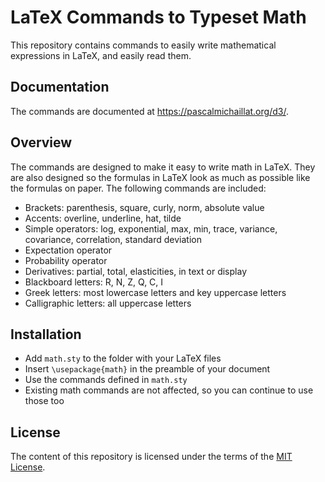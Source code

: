 # LaTeX Commands to Typeset Math

This repository contains commands to easily write mathematical expressions in LaTeX, and easily read them.

## Documentation

The commands are documented at https://pascalmichaillat.org/d3/.

## Overview

The commands are designed to make it easy to write math in LaTeX. They are also designed so the formulas in LaTeX look as much as possible like the formulas on paper. The following commands are included:

+ Brackets: parenthesis, square, curly, norm, absolute value
+ Accents: overline, underline, hat, tilde
+ Simple operators: log, exponential, max, min, trace, variance, covariance, correlation, standard deviation
+ Expectation operator
+ Probability operator
+ Derivatives: partial, total, elasticities, in text or display
+ Blackboard letters: R, N, Z, Q, C, I
+ Greek letters: most lowercase letters and key uppercase letters
+ Calligraphic letters: all uppercase letters

## Installation

+ Add `math.sty` to the folder with your LaTeX files
+ Insert `\usepackage{math}` in the preamble of your document
+ Use the commands defined in `math.sty` 
+ Existing math commands are not affected, so you can continue to use those too

## License

The content of this repository is licensed under the terms of the [MIT License](https://opensource.org/license/mit-license-php/).
